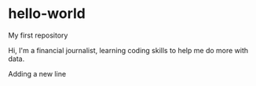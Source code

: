 # hello-world
My first repository

Hi, I'm a financial journalist, learning coding skills to help me do more with data.  

Adding a new line

